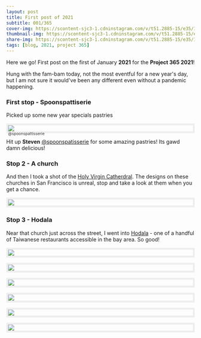 ```yaml
---
layout: post
title: First post of 2021
subtitle: 001/365
cover-img: https://scontent-sjc3-1.cdninstagram.com/v/t51.2885-15/e35/135144930_3632173606842887_6945962355951936823_n.jpg?_nc_ht=scontent-sjc3-1.cdninstagram.com&_nc_cat=111&_nc_ohc=nDd8_b2J458AX-A6z8-&tp=1&oh=a39aa334663fe9d4c08d7e5643fdd93c&oe=60191AB7
thumbnail-img: https://scontent-sjc3-1.cdninstagram.com/v/t51.2885-15/e35/135144930_3632173606842887_6945962355951936823_n.jpg?_nc_ht=scontent-sjc3-1.cdninstagram.com&_nc_cat=111&_nc_ohc=nDd8_b2J458AX-A6z8-&tp=1&oh=a39aa334663fe9d4c08d7e5643fdd93c&oe=60191AB7
share-img: https://scontent-sjc3-1.cdninstagram.com/v/t51.2885-15/e35/135144930_3632173606842887_6945962355951936823_n.jpg?_nc_ht=scontent-sjc3-1.cdninstagram.com&_nc_cat=111&_nc_ohc=nDd8_b2J458AX-A6z8-&tp=1&oh=a39aa334663fe9d4c08d7e5643fdd93c&oe=60191AB7
tags: [blog, 2021, project 365]
---
```


Here we go!  First post on the first of January **2021** for the **Project 365 2021**!

Hung with the fam-bam today, not the most eventful for a new year's day, but I am not sure it would've been any different even without a pandemic happening.

### First stop - Spoonspattiserie
Picked up some new year specials pastries
<div style="position:relative;">
  <div style="border:5px solid #eee;">
    <img src="https://scontent-sjc3-1.cdninstagram.com/v/t51.2885-15/sh0.08/e35/s750x750/134454192_1767441023432991_4991249993292695701_n.jpg?_nc_ht=scontent-sjc3-1.cdninstagram.com&_nc_cat=103&_nc_ohc=CU1kUWgTmo4AX87b24H&tp=1&oh=d0cd3caadd50224008253d92450c0f3b&oe=6019F008">
    <div style="position:absolute; color:#333; font-size:.65rem; margin-bottom:-60px; margin-right:20px;">
    @spoonspattisserie
    </div>
  </div>
</div>

Hit up **Steven** <a href="https://www.instagram.com/spoonspatisserie/" target=_new>@spoonspatisserie</a> for some amazing pastries!  Its gawd damn delicious!

### Stop 2 - A church
And then I took a shot of the <a href="http://www.sfsobor.com/" target=_new>Holy Virgin Catherdral</a>. The designs on these churches in San Francisco is unreal, stop and take a look at them when you get a chance.

<p style="border:5px solid #eee;">
  <img src="https://scontent-sjc3-1.cdninstagram.com/v/t51.2885-15/sh0.08/e35/p750x750/134223846_401610677960887_6660082318189916381_n.jpg?_nc_ht=scontent-sjc3-1.cdninstagram.com&_nc_cat=107&_nc_ohc=Jtv6WXKdzxYAX8C-d-h&tp=1&oh=fe0c38819451d756ee19a393272f29bc&oe=6019280F">
</p>

### Stop 3 - Hodala
Near that church just across the street, I went into <a href="https://www.hodalausa.com/" target=_new>Hodala</a> - one of a handful of Taiwanese restaurants accessible in the bay area. So good!

<p style="border:5px solid #eee">
  <img src="https://live.staticflickr.com/65535/50789160061_22cbe6c2db_b.jpg">
</p>

<p style="border:5px solid #eee;">
  <img src="https://live.staticflickr.com/65535/50789266882_a96c6c8e0b_c.jpg">
</p>

<p style="border:5px solid #eee;">
  <img src="https://live.staticflickr.com/65535/50788400663_0628865241_b.jpg">
</p>

<p style="border:5px solid #eee;">
  <img src="https://live.staticflickr.com/65535/50789268602_d346c72ee2_b.jpg">
</p>

<p style="border:5px solid #eee;">
  <img src="https://live.staticflickr.com/65535/50789266562_b4ecc3a7c7_b.jpg">
</p>

<p style="border:5px solid #eee;">
  <img src="https://live.staticflickr.com/65535/50788403283_c408a693e4_b.jpg">
</p>
